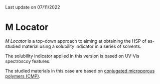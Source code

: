 Last update on 07/11/2022

# M Locator

*M Locator* is a top-down approach to aiming at obtaining the HSP of as-studied material using a solubility indicator in a series of solvents.

The solubility indicator applied in this version is based on UV-Vis spectroscoy features.

The studied materials in this case are based on [conjugated microporous polymers (CMP)](https://www.sciencedirect.com/topics/engineering/conjugated-microporous-polymer).




